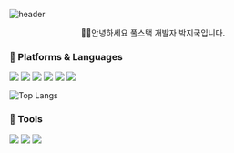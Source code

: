 ![header](https://capsule-render.vercel.app/api?type=waving&color=auto&height=220&section=header&text=ParkJikuk&fontSize=70)

<div align=center>
  🤚🏻안녕하세요 풀스택 개발자 박지국입니다.
</div>

### 🔷 Platforms & Languages

<div>
  <img src="https://img.shields.io/badge/JavaScript-F7DF1E?style=flat&logo=JavaScript&logoColor=white"/>
  <img src="https://img.shields.io/badge/TypeScript-3178C6?style=flat&logo=TypeScript&logoColor=white"/>
  <img src="https://img.shields.io/badge/React-61DAFB?style=flat&logo=React&logoColor=white">
  <img src="https://img.shields.io/badge/Firebase-FFCA28?style=flat&logo=Firebase&logoColor=white"/>
  <img src="https://img.shields.io/badge/Styled components-DB7093?style=flat&logo=styled-components&logoColor=white"/>
  <img src="https://img.shields.io/badge/MongoDB-47A248?style=flat&logo=MongoDB&logoColor=white"/>
</div>

![Top Langs](https://github-readme-stats.vercel.app/api/top-langs/?username=parkjikuk&layout=compact)

### 🔷 Tools
<div>
    <img src="https://img.shields.io/badge/Visual Studio Code-007ACC?style=flat&logo=VisualStudioCode&logoColor=white">
    <img src="https://img.shields.io/badge/Slack-4A154B?style=flat&logo=Slack&logoColor=white">
    <img src="https://img.shields.io/badge/GitHub-181717?style=flat&logo=GitHub&logoColor=white">
</div>

